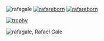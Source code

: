 <p align="left">
   <img src="https://komarev.com/ghpvc/?username=rafagale&style=for-the-badge&color=ff69b4" alt="rafagale" />
   <a href="https://t.me/rafareborn" target="blank"><img src="https://img.shields.io/badge/Telegram-2CA5E0?style=for-the-badge&logo=telegram&logoColor=white" alt="rafareborn" /></a>
   <a href="mailto: rafagale@protonmail.com" target="blank"><img src="https://img.shields.io/badge/ProtonMail-8B89CC?style=for-the-badge&logo=protonmail&logoColor=white" alt="rafareborn" /></a>
</p>

[![trophy](https://github-profile-trophy.vercel.app/?username=rafagale&theme=onedark&column=5)](https://github.com/ryo-ma/github-profile-trophy)

![rafagale, Rafael Gale](https://github-readme-stats.vercel.app/api?username=rafagale&show_icons=true&theme=radical&hide=issues&include_all_commits=true)

